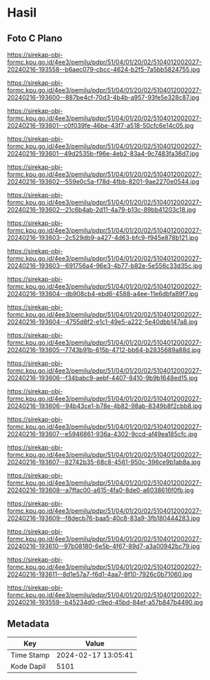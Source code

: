 # Hasil

## Foto C Plano

https://sirekap-obj-formc.kpu.go.id/4ee3/pemilu/pdpr/51/04/01/20/02/5104012002027-20240216-193558--b6aec079-cbcc-4624-b2f5-7a5bb5824755.jpg

https://sirekap-obj-formc.kpu.go.id/4ee3/pemilu/pdpr/51/04/01/20/02/5104012002027-20240216-193600--887be4cf-70d3-4b4b-a957-93fe5e328c87.jpg

https://sirekap-obj-formc.kpu.go.id/4ee3/pemilu/pdpr/51/04/01/20/02/5104012002027-20240216-193601--c0f039fe-46be-43f7-a518-50cfc6e14c05.jpg

https://sirekap-obj-formc.kpu.go.id/4ee3/pemilu/pdpr/51/04/01/20/02/5104012002027-20240216-193601--49d2535b-f96e-4eb2-83a4-9c7483fa36d7.jpg

https://sirekap-obj-formc.kpu.go.id/4ee3/pemilu/pdpr/51/04/01/20/02/5104012002027-20240216-193602--559e0c5a-f78d-4fbb-8201-9ae2270e0544.jpg

https://sirekap-obj-formc.kpu.go.id/4ee3/pemilu/pdpr/51/04/01/20/02/5104012002027-20240216-193602--21c6b4ab-2d11-4a79-b13c-89bb41203c18.jpg

https://sirekap-obj-formc.kpu.go.id/4ee3/pemilu/pdpr/51/04/01/20/02/5104012002027-20240216-193603--2c529db9-a427-4d63-bfc9-f945e878b121.jpg

https://sirekap-obj-formc.kpu.go.id/4ee3/pemilu/pdpr/51/04/01/20/02/5104012002027-20240216-193603--691756a4-96e3-4b77-b82e-5e556c33d35c.jpg

https://sirekap-obj-formc.kpu.go.id/4ee3/pemilu/pdpr/51/04/01/20/02/5104012002027-20240216-193604--db908cb4-ebd6-4588-a4ee-11e6dbfa89f7.jpg

https://sirekap-obj-formc.kpu.go.id/4ee3/pemilu/pdpr/51/04/01/20/02/5104012002027-20240216-193604--4755d8f2-e1c1-49e5-a222-5e40dbb147a8.jpg

https://sirekap-obj-formc.kpu.go.id/4ee3/pemilu/pdpr/51/04/01/20/02/5104012002027-20240216-193605--7743b91b-615b-4712-bb64-b2835689a88d.jpg

https://sirekap-obj-formc.kpu.go.id/4ee3/pemilu/pdpr/51/04/01/20/02/5104012002027-20240216-193606--f34babc9-aebf-4407-8410-9b9b1648ed15.jpg

https://sirekap-obj-formc.kpu.go.id/4ee3/pemilu/pdpr/51/04/01/20/02/5104012002027-20240216-193606--94b43ce1-b78e-4b82-98ab-8349b8f2cbb8.jpg

https://sirekap-obj-formc.kpu.go.id/4ee3/pemilu/pdpr/51/04/01/20/02/5104012002027-20240216-193607--e5946861-936a-4302-9ccd-af49ea185cfc.jpg

https://sirekap-obj-formc.kpu.go.id/4ee3/pemilu/pdpr/51/04/01/20/02/5104012002027-20240216-193607--82742b35-68c8-4561-950c-396ce9b1ab8a.jpg

https://sirekap-obj-formc.kpu.go.id/4ee3/pemilu/pdpr/51/04/01/20/02/5104012002027-20240216-193608--a7ffac00-a615-4fa0-8de0-a6038616f0fb.jpg

https://sirekap-obj-formc.kpu.go.id/4ee3/pemilu/pdpr/51/04/01/20/02/5104012002027-20240216-193609--f8decb76-baa5-40c8-83a9-3fb180444283.jpg

https://sirekap-obj-formc.kpu.go.id/4ee3/pemilu/pdpr/51/04/01/20/02/5104012002027-20240216-193610--97b08180-6e5b-4f67-89d7-a3a00942bc79.jpg

https://sirekap-obj-formc.kpu.go.id/4ee3/pemilu/pdpr/51/04/01/20/02/5104012002027-20240216-193611--8d1e57a7-f6d1-4aa7-8f10-7926c0b71060.jpg

https://sirekap-obj-formc.kpu.go.id/4ee3/pemilu/pdpr/51/04/01/20/02/5104012002027-20240216-193559--b45234d0-c9ed-45bd-84ef-a57b847b4490.jpg


## Metadata

| Key        | Value               |
| ---------- | ------------------- |
| Time Stamp | 2024-02-17 13:05:41 |
| Kode Dapil | 5101                |



